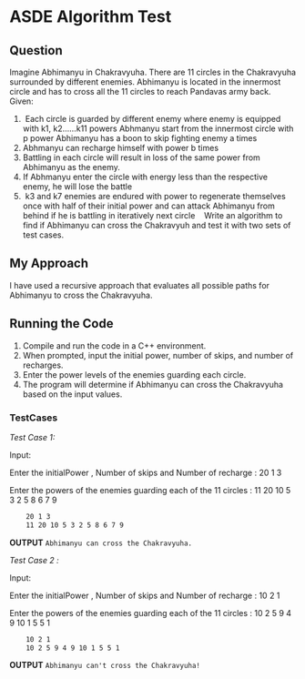 # ASDE Algorithm Test
## Question
Imagine Abhimanyu in Chakravyuha. There are 11 circles in the Chakravyuha surrounded by different enemies. Abhimanyu is located in the innermost circle and has to cross all the 11 circles to reach Pandavas army back.  
Given:
1.  Each circle is guarded by different enemy where enemy is equipped with k1, k2……k11 powers Abhmanyu start from the innermost circle with p power Abhimanyu has a boon to skip fighting enemy a times 
2. Abhmanyu can recharge himself with power b times 
3. Battling in each circle will result in loss of the same power from Abhimanyu as the enemy. 
4. If Abhmanyu enter the circle with energy less than the respective enemy, he will lose the battle
5.  k3 and k7 enemies are endured with power to regenerate themselves once with half of their initial power and can attack Abhimanyu from behind if he is battling in iteratively next circle 
 
Write an algorithm to find if Abhimanyu can cross the Chakravyuh and test it with two sets of test cases.

## My Approach

I have used a recursive approach that evaluates all possible paths for Abhimanyu to cross the Chakravyuha.

## Running the Code

1. Compile and run the code in a C++ environment.
2. When prompted, input the initial power, number of skips, and number of recharges.
3. Enter the power levels of the enemies guarding each circle.
4. The program will determine if Abhimanyu can cross the Chakravyuha based on the input values.

###  TestCases
*Test Case 1:*

Input:

Enter the initialPower , Number of skips and Number of recharge : 20 1 3

Enter the powers of the enemies guarding each of the 11 circles : 11 20 10 5 3 2 5 8 6 7 9

```bash
    20 1 3
    11 20 10 5 3 2 5 8 6 7 9
```
**OUTPUT**
`Abhimanyu can cross the Chakravyuha.`


*Test Case 2 :*

Input:

Enter the initialPower , Number of skips and Number of recharge : 10 2 1

Enter the powers of the enemies guarding each of the 11 circles : 10 2 5 9 4 9 10 1 5 5 1

```bash
    10 2 1
    10 2 5 9 4 9 10 1 5 5 1
```
**OUTPUT**
`Abhimanyu can't cross the Chakravyuha!`
